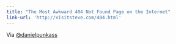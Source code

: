 ```yaml
---
title: "The Most Awkward 404 Not Found Page on the Internet"
link-url: 'http://visitsteve.com/404.html'
---
```

<p>Via <a href="https://twitter.com/danielpunkass/status/90813036507574272" title="" target="">@danielpunkass</a></p>
